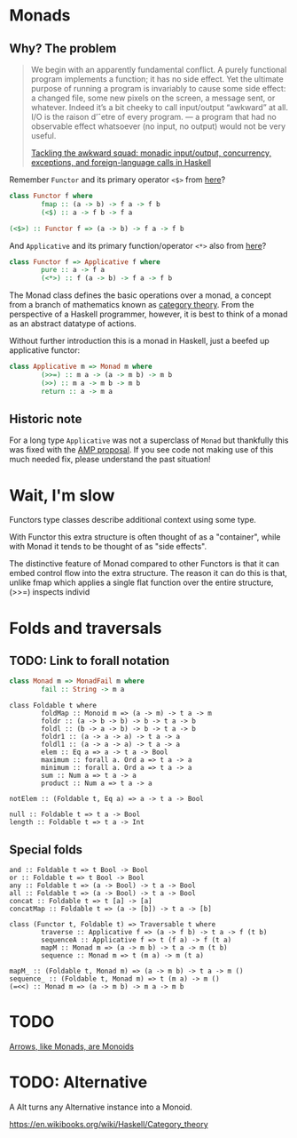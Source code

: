 # Monads

## Why? The problem

> We begin with an apparently fundamental conflict. A purely functional program implements a function; it has no side effect. Yet the ultimate purpose of running a program is invariably to cause some side effect: a changed file, some new pixels on the screen, a message sent, or whatever. Indeed it’s a bit cheeky to call input/output “awkward” at all. I/O is the raison d’ˆetre of every program. — a program that had no observable effect whatsoever (no input, no output) would not be very useful.
>
> [Tackling the awkward squad: monadic input/output, concurrency, exceptions, and foreign-language calls in Haskell](https://www.microsoft.com/en-us/research/wp-content/uploads/2016/07/mark.pdf)

Remember ```Functor``` and its primary operator ```<$>``` from [here](doc/Applicative.md)?
```haskell
class Functor f where
        fmap :: (a -> b) -> f a -> f b 
        (<$) :: a -> f b -> f a 
```

```haskell
(<$>) :: Functor f => (a -> b) -> f a -> f b 
```

And ```Applicative``` and its primary function/operator ```<*>``` also from [here](doc/Applicative.md)?

```haskell
class Functor f => Applicative f where
        pure :: a -> f a
        (<*>) :: f (a -> b) -> f a -> f b
```

The Monad class defines the basic operations over a monad, a concept from a branch of mathematics known as [category theory](https://en.wikipedia.org/wiki/Monad_(category_theory)). From the perspective of a Haskell programmer, however, it is best to think of a monad as an abstract datatype of actions.

Without further introduction this is a monad in Haskell, just a beefed up applicative functor:
```haskell
class Applicative m => Monad m where
        (>>=) :: m a -> (a -> m b) -> m b
        (>>) :: m a -> m b -> m b
        return :: a -> m a 
```

## Historic note

For a long type ```Applicative``` was not a superclass of ```Monad``` but thankfully this was fixed with the [AMP proposal](https://wiki.haskell.org/Functor-Applicative-Monad_Proposal). If you see code not making use of this much needed fix, please understand the past situation!

# Wait, I'm slow


Functors type classes describe additional context using some type.

With Functor this extra structure is often thought of as a "container", while with Monad it tends to be thought of as "side effects".

The distinctive feature of Monad compared to other Functors is that it can embed control flow into the extra structure. The reason it can do this is that, unlike fmap which applies a single flat function over the entire structure, (>>=) inspects individ




# Folds and traversals

## TODO: Link to forall notation

```haskell
class Monad m => MonadFail m where
        fail :: String -> m a
```

```
class Foldable t where
        foldMap :: Monoid m => (a -> m) -> t a -> m 
        foldr :: (a -> b -> b) -> b -> t a -> b 
        foldl :: (b -> a -> b) -> b -> t a -> b 
        foldr1 :: (a -> a -> a) -> t a -> a 
        foldl1 :: (a -> a -> a) -> t a -> a 
        elem :: Eq a => a -> t a -> Bool 
        maximum :: forall a. Ord a => t a -> a 
        minimum :: forall a. Ord a => t a -> a 
        sum :: Num a => t a -> a 
        product :: Num a => t a -> a 
```

```
notElem :: (Foldable t, Eq a) => a -> t a -> Bool
```

```
null :: Foldable t => t a -> Bool
length :: Foldable t => t a -> Int
```

## Special folds

```
and :: Foldable t => t Bool -> Bool
or :: Foldable t => t Bool -> Bool
any :: Foldable t => (a -> Bool) -> t a -> Bool
all :: Foldable t => (a -> Bool) -> t a -> Bool
concat :: Foldable t => t [a] -> [a]
concatMap :: Foldable t => (a -> [b]) -> t a -> [b]
```

```
class (Functor t, Foldable t) => Traversable t where
        traverse :: Applicative f => (a -> f b) -> t a -> f (t b)
        sequenceA :: Applicative f => t (f a) -> f (t a)
        mapM :: Monad m => (a -> m b) -> t a -> m (t b)
        sequence :: Monad m => t (m a) -> m (t a)
```

```
mapM_ :: (Foldable t, Monad m) => (a -> m b) -> t a -> m () 
sequence_ :: (Foldable t, Monad m) => t (m a) -> m () 
(=<<) :: Monad m => (a -> m b) -> m a -> m b
```

# TODO
[Arrows, like Monads, are Monoids](https://homepages.inf.ed.ac.uk/cheunen/publications/2006/arrows/arrows.pdf)

# TODO: Alternative

A Alt turns any Alternative instance into a Monoid.

https://en.wikibooks.org/wiki/Haskell/Category_theory
